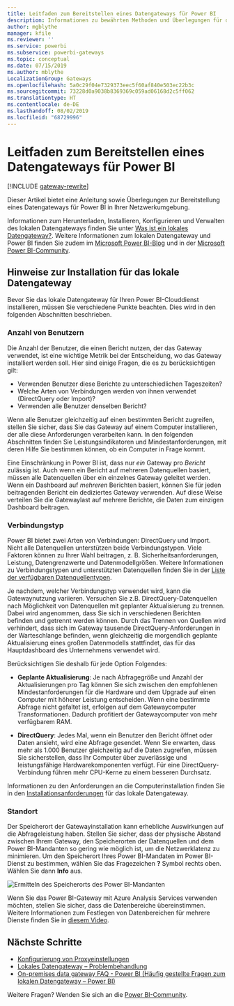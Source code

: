 ```yaml
---
title: Leitfaden zum Bereitstellen eines Datengateways für Power BI
description: Informationen zu bewährten Methoden und Überlegungen für das Bereitstellen eines Gateways für Power BI.
author: mgblythe
manager: kfile
ms.reviewer: ''
ms.service: powerbi
ms.subservice: powerbi-gateways
ms.topic: conceptual
ms.date: 07/15/2019
ms.author: mblythe
LocalizationGroup: Gateways
ms.openlocfilehash: 5a0c29f04e7329373eec5f60af840e503ec22b3c
ms.sourcegitcommit: 73228d0a9038b8369369c059ad06168d2c5ff062
ms.translationtype: HT
ms.contentlocale: de-DE
ms.lasthandoff: 08/02/2019
ms.locfileid: "68729996"
---
```

# <a name="guidance-for-deploying-a-data-gateway-for-power-bi"></a>Leitfaden zum Bereitstellen eines Datengateways für Power BI

[!INCLUDE [gateway-rewrite](includes/gateway-rewrite.md)]

Dieser Artikel bietet eine Anleitung sowie Überlegungen zur Bereitstellung eines Datengateways für Power BI in Ihrer Netzwerkumgebung.

Informationen zum Herunterladen, Installieren, Konfigurieren und Verwalten des lokalen Datengateways finden Sie unter [Was ist ein lokales Datengateway?](/data-integration/gateway/service-gateway-onprem). Weitere Informationen zum lokalen Datengateway und Power BI finden Sie zudem im [Microsoft Power BI-Blog](https://powerbi.microsoft.com/blog/) und in der [Microsoft Power BI-Community](https://community.powerbi.com/).

## <a name="installation-considerations-for-the-on-premises-data-gateway"></a>Hinweise zur Installation für das lokale Datengateway

Bevor Sie das lokale Datengateway für Ihren Power BI-Clouddienst installieren, müssen Sie verschiedene Punkte beachten. Dies wird in den folgenden Abschnitten beschrieben.

### <a name="number-of-users"></a>Anzahl von Benutzern

Die Anzahl der Benutzer, die einen Bericht nutzen, der das Gateway verwendet, ist eine wichtige Metrik bei der Entscheidung, wo das Gateway installiert werden soll. Hier sind einige Fragen, die es zu berücksichtigen gilt:

* Verwenden Benutzer diese Berichte zu unterschiedlichen Tageszeiten?
* Welche Arten von Verbindungen werden von ihnen verwendet (DirectQuery oder Import)?
* Verwenden alle Benutzer denselben Bericht?

Wenn alle Benutzer gleichzeitig auf einen bestimmten Bericht zugreifen, stellen Sie sicher, dass Sie das Gateway auf einem Computer installieren, der alle diese Anforderungen verarbeiten kann. In den folgenden Abschnitten finden Sie Leistungsindikatoren und Mindestanforderungen, mit deren Hilfe Sie bestimmen können, ob ein Computer in Frage kommt.

Eine Einschränkung in Power BI ist, dass nur *ein* Gateway pro *Bericht* zulässig ist. Auch wenn ein Bericht auf mehreren Datenquellen basiert, müssen alle Datenquellen über ein einzelnes Gateway geleitet werden. Wenn ein Dashboard auf *mehreren* Berichten basiert, können Sie für jeden beitragenden Bericht ein dediziertes Gateway verwenden. Auf diese Weise verteilen Sie die Gatewaylast auf mehrere Berichte, die Daten zum einzigen Dashboard beitragen.

### <a name="connection-type"></a>Verbindungstyp

Power BI bietet zwei Arten von Verbindungen: DirectQuery und Import. Nicht alle Datenquellen unterstützen beide Verbindungstypen. Viele Faktoren können zu Ihrer Wahl beitragen, z. B. Sicherheitsanforderungen, Leistung, Datengrenzwerte und Datenmodellgrößen. Weitere Informationen zu Verbindungstypen und unterstützten Datenquellen finden Sie in der [Liste der verfügbaren Datenquellentypen](service-gateway-data-sources.md#list-of-available-data-source-types).

Je nachdem, welcher Verbindungstyp verwendet wird, kann die Gatewaynutzung variieren. Versuchen Sie z.B. DirectQuery-Datenquellen nach Möglichkeit von Datenquellen mit geplanter Aktualisierung zu trennen. Dabei wird angenommen, dass Sie sich in verschiedenen Berichten befinden und getrennt werden können. Durch das Trennen von Quellen wird verhindert, dass sich im Gateway tausende DirectQuery-Anforderungen in der Warteschlange befinden, wenn gleichzeitig die morgendlich geplante Aktualisierung eines großen Datenmodells stattfindet, das für das Hauptdashboard des Unternehmens verwendet wird. 

Berücksichtigen Sie deshalb für jede Option Folgendes:

* **Geplante Aktualisierung**: Je nach Abfragegröße und Anzahl der Aktualisierungen pro Tag können Sie sich zwischen den empfohlenen Mindestanforderungen für die Hardware und dem Upgrade auf einen Computer mit höherer Leistung entscheiden. Wenn eine bestimmte Abfrage nicht gefaltet ist, erfolgen auf dem Gatewaycomputer Transformationen. Dadurch profitiert der Gatewaycomputer von mehr verfügbarem RAM.

* **DirectQuery**: Jedes Mal, wenn ein Benutzer den Bericht öffnet oder Daten ansieht, wird eine Abfrage gesendet. Wenn Sie erwarten, dass mehr als 1.000 Benutzer gleichzeitig auf die Daten zugreifen, müssen Sie sicherstellen, dass Ihr Computer über zuverlässige und leistungsfähige Hardwarekomponenten verfügt. Für eine DirectQuery-Verbindung führen mehr CPU-Kerne zu einem besseren Durchsatz.

Informationen zu den Anforderungen an die Computerinstallation finden Sie in den [Installationsanforderungen](/data-integration/gateway/service-gateway-install#requirements) für das lokale Datengateway.

### <a name="location"></a>Standort

Der Speicherort der Gatewayinstallation kann erhebliche Auswirkungen auf die Abfrageleistung haben. Stellen Sie sicher, dass der physische Abstand zwischen Ihrem Gateway, den Speicherorten der Datenquellen und dem Power BI-Mandanten so gering wie möglich ist, um die Netzwerklatenz zu minimieren. Um den Speicherort Ihres Power BI-Mandaten im Power BI-Dienst zu bestimmen, wählen Sie das Fragezeichen **?** Symbol rechts oben. Wählen Sie dann **Info** aus.

![Ermitteln des Speicherorts des Power BI-Mandanten](media/service-gateway-deployment-guidance/powerbi-gateway-deployment-guidance_02.png)

Wenn Sie das Power BI-Gateway mit Azure Analysis Services verwenden möchten, stellen Sie sicher, dass die Datenbereiche übereinstimmen. Weitere Informationen zum Festlegen von Datenbereichen für mehrere Dienste finden Sie in [diesem Video](https://guyinacube.com/2018/01/power-bi-azure-analysis-services-gateway-data-region/).

## <a name="next-steps"></a>Nächste Schritte

* [Konfigurierung von Proxyeinstellungen](/data-integration/gateway/service-gateway-proxy)  
* [Lokales Datengateway – Problembehandlung](service-gateway-onprem-tshoot.md)  
* [On-premises data gateway FAQ - Power BI (Häufig gestellte Fragen zum lokalen Datengateway – Power BI)](service-gateway-power-bi-faq.md)  

Weitere Fragen? Wenden Sie sich an die [Power BI-Community](http://community.powerbi.com/).

